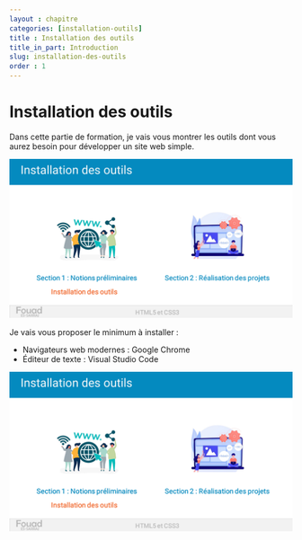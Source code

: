 ```yaml
---
layout : chapitre
categories: [installation-outils]
title : Installation des outils
title_in_part: Introduction
slug: installation-des-outils
order : 1
---
```


# Installation des outils

<!-- new slide -->

<!-- g layout : t 12-9  -->

<!-- note -->

Dans cette partie de formation, je vais vous montrer les outils dont vous aurez besoin pour développer un site web simple.

<!-- end note -->

![](./images/installation-outils/introduction/introduction.png)
 

<!-- new slide -->

<!-- g layout : t 12-8 -->

<!-- note -->

Je vais vous proposer le minimum à installer : 

- Navigateurs web modernes : Google Chrome
- Éditeur de texte : Visual Studio Code

<!-- end note -->

![Installation des outils](./images/installation-outils/introduction/introduction.png)



